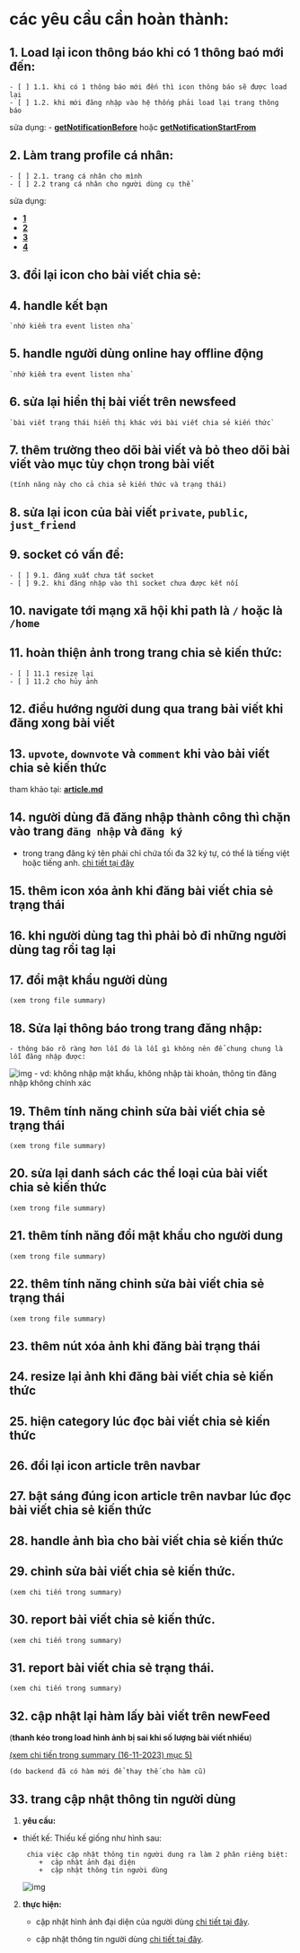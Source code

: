# các yêu cầu cần hoàn thành:

## 1. Load lại icon thông báo khi có 1 thông baó mới đến:

    - [ ] 1.1. khi có 1 thông báo mới đến thì icon thông báo sẽ được load lại
    - [ ] 1.2. khi mới đăng nhập vào hệ thống phải load lại trang thông báo

sửa dụng: - **[getNotificationBefore](./notification.md/#1-get-notifications-before-specific-time)** hoặc **[getNotificationStartFrom](./notification.md/#2-get-notifications-by-index-and-range)**

## 2. Làm trang profile cá nhân:

    - [ ] 2.1. trang cá nhân cho mình
    - [ ] 2.2 trang cá nhân cho người dùng cụ thể

sửa dụng:

- **[1](./profile.md/#1-lấy-thông-tin-trang-cá-nhân-của-chính-mình)**
- **[2](./profile.md/#2-lấy-các-bài-viết-trên-time-line-của-chính-mình-cho-trang-cá-nhân)**
- **[3](./profile.md/#3-lấy-thông-tin-trang-cá-nhân-của-người-dùng-khác)**
- **[4](./profile.md/#4-lấy-các-bài-viết-trên-time-line-của-người-dùng-khác)**

## 3. đổi lại icon cho bài viết chia sẻ:

## 4. handle kết bạn

    `nhớ kiểm tra event listen nha`

## 5. handle người dùng online hay offline động

    `nhớ kiểm tra event listen nha`

## 6. sửa lại hiển thị bài viết trên newsfeed

    `bài viết trạng thái hiển thị khác với bài viết chia sẻ kiến thức`

## 7. thêm trường theo dõi bài viết và bỏ theo dõi bài viết vào mục tùy chọn trong bài viết

`(tính năng này cho cả chia sẻ kiến thức và trạng thái)`

## 8. sửa lại icon của bài viết `private`, `public`, `just_friend`

## 9. socket có vấn đề:

    - [ ] 9.1. đăng xuất chưa tắt socket
    - [ ] 9.2. khi đăng nhập vào thì socket chưa được kết nối

## 10. navigate tới mạng xã hội khi path là `/` hoặc là `/home`

## 11. hoàn thiện ảnh trong trang chia sẻ kiến thức:

    - [ ] 11.1 resize lại
    - [ ] 11.2 cho hủy ảnh

## 12. điều hướng người dung qua trang bài viết khi đăng xong bài viết

## 13. `upvote`, `downvote` và `comment` khi vào bài viết chia sẻ kiến thức

tham khảo tại: **[article.md](./article.md)**

## 14. người dùng đã đăng nhập thành công thì chặn vào trang `đăng nhập` và `đăng ký`

- trong trang đăng ký  tên phải chỉ chứa tối đa 32 ký tự, có thể là tiếng việt hoặc tiếng anh. [chi tiết tại đây](./userInfor.md#5-đăng-ký-tài-khoản)

## 15. thêm icon xóa ảnh khi đăng bài viết chia sẻ trạng thái

## 16. khi người dùng tag thì phải bỏ đi những người dùng tag rồi tag lại

## 17. đổi mật khẩu người dùng

    (xem trong file summary)

## 18. Sửa lại thông báo trong trang đăng nhập:

    - thông báo rõ ràng hơn lỗi đó là lỗi gì không nên để chung chung là lỗi đăng nhập được:

![img](./../media/img/err/Screenshot%20from%202023-11-14%2014-43-31.png) - vd: không nhập mật khẩu, không nhập tài khoản, thông tin đăng nhập không chính xác

## 19. Thêm tính năng chỉnh sửa bài viết chia sẻ trạng thái

    (xem trong file summary)

## 20. sửa lại danh sách các thể loại của bài viết chia sẻ kiến thức

    (xem trong file summary)

## 21. thêm tính năng đổi mật khẩu cho người dung

    (xem trong file summary)

## 22. thêm tính năng chỉnh sửa bài viết chia sẻ trạng thái

    (xem trong file summary)

## 23. thêm nút xóa ảnh khi đăng bài trạng thái

## 24. resize lại ảnh khi đăng bài viết chia sẻ kiến thức

## 25. hiện category lúc đọc bài viết chia sẻ kiến thức

## 26. đổi lại icon article trên navbar

## 27. bật sáng đúng icon article trên navbar lúc đọc bài viết chia sẻ kiến thức

## 28. handle ảnh bìa cho bài viết chia sẻ kiến thức

## 29. chỉnh sửa bài viết chia sẻ kiến thức.

    (xem chi tiến trong summary)

## 30. report bài viết chia sẻ kiến thức.

    (xem chi tiến trong summary)

## 31. report bài viết chia sẻ trạng thái.

    (xem chi tiến trong summary)

## 32. cập nhật lại hàm lấy bài viết trên newFeed

(**thanh kéo trong load hình ảnh bị sai khi số lượng bài viết nhiều**)

[(xem chi tiến trong summary (16-11-2023) mục 5)](./SUMMARY.md#16-11-2023)

    (do backend đã có hàm mới để thay thế cho hàm cũ)

## 33. trang cập nhật thông tin người dùng

1. **yêu cầu:**

- thiết kế:
  Thiếu kế giống như hình sau:

       chia việc cập nhật thông tin người dung ra làm 2 phân riêng biệt:
          +  cập nhật ảnh đại diện
          +  cập nhật thông tin người dùng

  ![img](./../media/img/err/img7.png)

2. **thực hiện:**

   - cập nhật hình ảnh đại diện của người dùng [chi tiết tại đây](./userInfor.md#3-cập-nhật-ảnh-đại-diện-cho-người-dùng).

   - cập nhật thông tin người dùng [chi tiết tại đây](./userInfor.md#4-cập-nhật-thông-tin-người-dùng).

##

##

##

##

##

##
